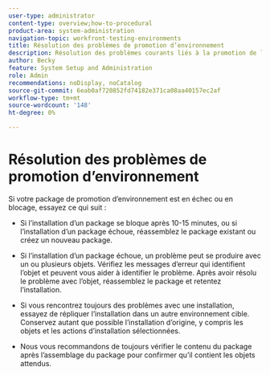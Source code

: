 ```yaml
---
user-type: administrator
content-type: overview;how-to-procedural
product-area: system-administration
navigation-topic: workfront-testing-environments
title: Résolution des problèmes de promotion d’environnement
description: Résolution des problèmes courants liés à la promotion de l’environnement.
author: Becky
feature: System Setup and Administration
role: Admin
recommendations: noDisplay, noCatalog
source-git-commit: 6eab0af720852fd74182e371ca08aa40157ec2af
workflow-type: tm+mt
source-wordcount: '148'
ht-degree: 0%

---
```


# Résolution des problèmes de promotion d’environnement

Si votre package de promotion d’environnement est en échec ou en blocage, essayez ce qui suit :

* Si l’installation d’un package se bloque après 10-15 minutes, ou si l’installation d’un package échoue, réassemblez le package existant ou créez un nouveau package.

* Si l’installation d’un package échoue, un problème peut se produire avec un ou plusieurs objets. Vérifiez les messages d’erreur qui identifient l’objet et peuvent vous aider à identifier le problème. Après avoir résolu le problème avec l’objet, réassemblez le package et retentez l’installation.

* Si vous rencontrez toujours des problèmes avec une installation, essayez de répliquer l’installation dans un autre environnement cible. Conservez autant que possible l’installation d’origine, y compris les objets et les actions d’installation sélectionnées.

* Nous vous recommandons de toujours vérifier le contenu du package après l’assemblage du package pour confirmer qu’il contient les objets attendus.
